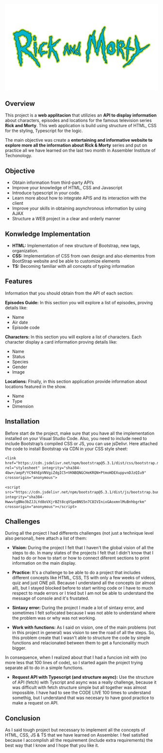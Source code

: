 <div>
    <img src="assets/img/rickandmorty_title.png" alt="rickandmorty-title">
</div>

## Overview ##
This project is a **web applitacion** that utilizies an **API to display information** about characters, episodes and locations for  the famous television series **Rick and Morty**. This web application is build using structure of HTML, CSS for the styling, Typescript for the logic. 

The main objective was create a **entertaining and informative website to explore more all the information about Rick & Morty** series and put on practice all we have learned on the last two month in Assembler Institute of Techonology.

## Objective ##
* Obtain information from third-party API’s
* Improve your knowledge of HTML, CSS and Javascript
* Introduce typescript in your code.
* Learn more about how to integrate APIS and its interaction with the client
* Improve your skills in obtaining asynchronous information by using AJAX
* Structure a WEB project in a clear and orderly manner

## Konwledge Implementation ##
* **HTML:** Implementation of new structure of Bootstrap, new tags, organization.
* **CSS:** Implementation of CSS from own design and also elementos from BootStrap website and be able to customize elements
* **TS:** Becoming familiar with all concepts of typing information

## Features ##
Information that you should obtain from the API of each section:

**Episodes Guide:** In this section you will explore a list of episodes, proving details like: 
* Name
* Air date
* Episode code

**Characters:**
In this section you will explore a list of characters. Each character display a card information  proving details like: 
* Name
* Status
* Species
* Gender 
* Image

**Locations:**
FInally, in this section application provide information about locations featured in the show. 
* Name
* Type
* Dimension

## Installation ## 
Before start de the project, make sure that you have all the implementation installed on your Visual Studio Code. 
Also, you need to include  need to include Bootstrap’s compiled CSS or JS, you can use jsDelivr.  Here attached the code to install Bootstrap via CDN in your CSS style sheet:

```
<link href="https://cdn.jsdelivr.net/npm/bootstrap@5.3.1/dist/css/bootstrap.min.css" rel="stylesheet" integrity="sha384-4bw+/aepP/YC94hEpVNVgiZdgIC5+VKNBQNGCHeKRQN+PtmoHDEXuppvnDJzQIu9" crossorigin="anonymous">

<script src="https://cdn.jsdelivr.net/npm/bootstrap@5.3.1/dist/js/bootstrap.bundle.min.js" integrity="sha384-HwwvtgBNo3bZJJLYd8oVXjrBZt8cqVSpeBNS5n7C8IVInixGAoxmnlMuBnhbgrkm" crossorigin="anonymous"></script>
```
## Challenges ## 
During all the project I had differents challenges (not just a technique level also personal), here attach a list of them: 

- **Vision:** During the project I felt that I haven't the global vision of all the steps to do. In many states of the projects I felt that I didn't know that I had to do or how to start or how to connect diferent sections to print information on the main display. 

- **Practice:** It's a challenge to be able to do a project that includes different concepts like HTML, CSS, TS with only a few weeks of videos, quiz and just ONE pill. Because I understand all the concepts (or almost all), but  I stayed blocked before to start writing code or I have to much respect to made errors or I tried but I am not be able to understand the message of console and it's frustated.

- **Sintaxy error:** During the project I made a lot of sintaxy error, and sometimes I felt sofocated because I was not able to understand where the problem was or why was not working.

- **Work with functions:** As I said on vision, one of the main problems (not in this project in general) was vision to see the road of all the steps. So, this problem create that I wasn't able to structure the code by simple functions and relacionated between them to get a funcionality much bigger. 

In consequence, when I realized about that I had a funcion init with (no more less that 100 lines of code), so I started again the project trying separate all to do in 	a simple functions.

- **Request API with Typescript (and structure async):** Use the structure of API (fetch) with Tyscript and async was a really challenge, because it was difficult with fetch structure simple but all together was almost impossible. I have had to see the CODE LIVE 100 times to understand somethig, but I understand that was necesary to have good practice to make a request on 	API. 

## Conclusion ##
As I said tough project but necessary to implement all the concepts of HTML, CSS, JS & TS that we have learned on Assembler. I feel satisfied because I accomplish all the requirement (include extra requirements) the best way that I know and I hope that you like it.

